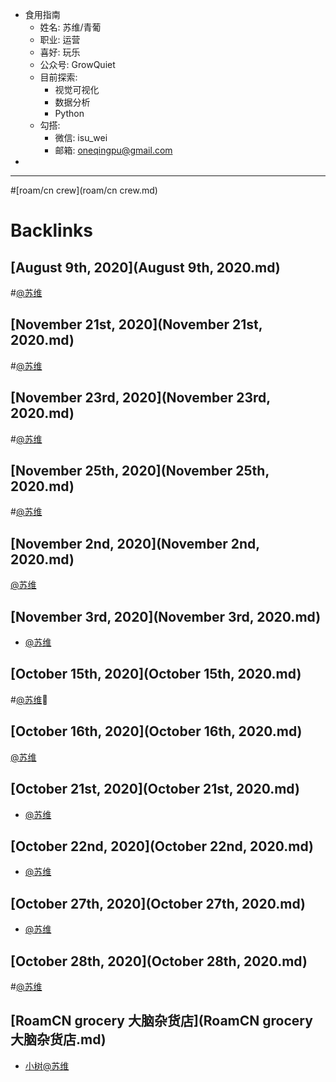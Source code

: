- 食用指南
    - 姓名: 苏维/青葡
    - 职业: 运营
    - 喜好: 玩乐
    - 公众号: GrowQuiet
    - 目前探索:
        - 视觉可视化
        - 数据分析
        - Python
    - 勾搭:
        - 微信: isu_wei
        - 邮箱: oneqingpu@gmail.com
- 
- ---

#[roam/cn crew](roam/cn crew.md)

# Backlinks
## [August 9th, 2020](August 9th, 2020.md)

#[@苏维](@苏维.md)

## [November 21st, 2020](November 21st, 2020.md)

#[@苏维](@苏维.md)

## [November 23rd, 2020](November 23rd, 2020.md)

#[@苏维](@苏维.md)

## [November 25th, 2020](November 25th, 2020.md)

#[@苏维](@苏维.md)

## [November 2nd, 2020](November 2nd, 2020.md)
[@苏维](@苏维.md)

## [November 3rd, 2020](November 3rd, 2020.md)
- [@苏维](@苏维.md)

## [October 15th, 2020](October 15th, 2020.md)

#[@苏维](@苏维.md)💜

## [October 16th, 2020](October 16th, 2020.md)
[@苏维](@苏维.md)

## [October 21st, 2020](October 21st, 2020.md)
- [@苏维](@苏维.md)

## [October 22nd, 2020](October 22nd, 2020.md)
- [@苏维](@苏维.md)

## [October 27th, 2020](October 27th, 2020.md)
- [@苏维](@苏维.md)

## [October 28th, 2020](October 28th, 2020.md)

#[@苏维](@苏维.md)

## [RoamCN grocery 大脑杂货店](RoamCN grocery 大脑杂货店.md)
- [小树](小树.md)[@苏维](@苏维.md)

